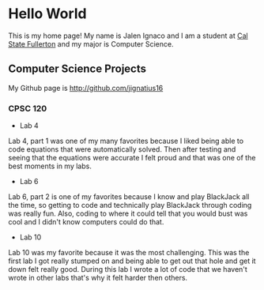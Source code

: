 # Hello World

This is my home page! My name is Jalen Ignaco and I am a student at [Cal State Fullerton](http:www.fullerton.edu/) and my major is Computer Science.

## Computer Science Projects

My Github page is http://github.com/jignatius16

### CPSC 120

* Lab 4

Lab 4, part 1 was one of my many favorites because I liked being able to code equations that were automatically solved. Then after testing and seeing that the equations were accurate I felt proud and that was one of the best moments in my labs. 

* Lab 6

Lab 6, part 2 is one of my favorites because I know and play BlackJack all the time, so getting to code and technically play BlackJack through coding was really fun. Also, coding to where it could tell that you would bust was cool and I didn't know computers could do that. 

* Lab 10

Lab 10 was my favorite because it was the most challenging. This was the first lab I got really stumped on and being able to get out that hole and get it down felt really good. During this lab I wrote a lot of code that we haven't wrote in other labs that's why it felt harder then others. 
